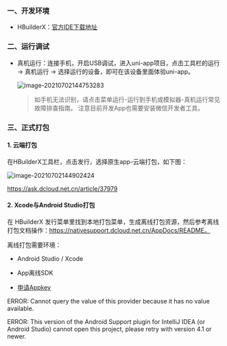 ### 一、开发环境

* HBuilderX：[官方IDE下载地址](https://www.dcloud.io/hbuilderx.html)

### 二、运行调试

* 真机运行：连接手机，开启USB调试，进入uni-app项目，点击工具栏的运行 -> 真机运行 -> 选择运行的设备，即可在该设备里面体验uni-app。

  ![image-20210702144753283](../../../images/typora/image-20210702144753283.png)

  > 如手机无法识别，请点击菜单运行-运行到手机或模拟器-真机运行常见故障排查指南。 注意目前开发App也需要安装微信开发者工具。

### 三、正式打包

#### 1. 云端打包

在HBuilderX工具栏，点击发行，选择原生app-云端打包，如下图：

![image-20210702144902424](../../../images/typora/image-20210702144902424.png)

https://ask.dcloud.net.cn/article/37979

#### 2. Xcode与Android Studio打包

在 HBuilderX 发行菜单里找到本地打包菜单，生成离线打包资源，然后参考离线打包文档操作：https://nativesupport.dcloud.net.cn/AppDocs/README。

离线打包需要环境：

* Android Studio / Xcode

* App离线SDK

* [申请Appkey](https://nativesupport.dcloud.net.cn/AppDocs/usesdk/appkey)



ERROR: Cannot query the value of this provider because it has no value available.



ERROR: This version of the Android Support plugin for IntelliJ IDEA (or Android Studio) cannot open this project, please retry with version 4.1 or newer.
